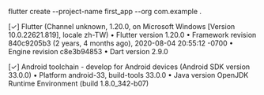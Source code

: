 
flutter create --project-name first_app --org com.example .

[✓] Flutter (Channel unknown, 1.20.0, on Microsoft Windows [Version 10.0.22621.819], locale zh-TW)
    • Flutter version 1.20.0
    • Framework revision 840c9205b3 (2 years, 4 months ago), 2020-08-04 20:55:12 -0700
    • Engine revision c8e3b94853
    • Dart version 2.9.0

[✓] Android toolchain - develop for Android devices (Android SDK version 33.0.0)
    • Platform android-33, build-tools 33.0.0
    • Java version OpenJDK Runtime Environment (build 1.8.0_342-b07)

